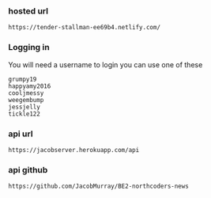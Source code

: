 ### hosted url
```
https://tender-stallman-ee69b4.netlify.com/
```

### Logging in
You will need a username to login
you can use one of these
```
grumpy19
happyamy2016
cooljmessy
weegembump
jessjelly
tickle122
```

### api url
```
https://jacobserver.herokuapp.com/api
```

### api github 
```
https://github.com/JacobMurray/BE2-northcoders-news
```